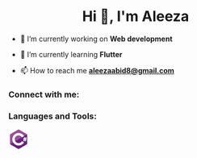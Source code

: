 <h1 align="center">Hi 👋, I'm Aleeza</h1>


- 🔭 I’m currently working on **Web development**

- 🌱 I’m currently learning **Flutter**

- 📫 How to reach me **aleezaabid8@gmail.com**

<h3 align="left">Connect with me:</h3>
<p align="left">
</p>

<h3 align="left">Languages and Tools:</h3>
<p align="left"> <a href="https://www.w3schools.com/cs/" target="_blank" rel="noreferrer"> <img src="https://raw.githubusercontent.com/devicons/devicon/master/icons/csharp/csharp-original.svg" alt="csharp" width="40" height="40"/> </a> </p>

